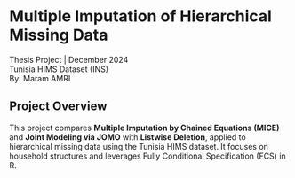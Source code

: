 
# Multiple Imputation of Hierarchical Missing Data

 Thesis Project | December 2024  
 Tunisia HIMS Dataset (INS)  
 By: Maram AMRI

##  Project Overview

This project compares **Multiple Imputation by Chained Equations (MICE)** and **Joint Modeling via JOMO** with **Listwise Deletion**, applied to hierarchical missing data using the Tunisia HIMS dataset. It focuses on household structures and leverages Fully Conditional Specification (FCS) in R.



